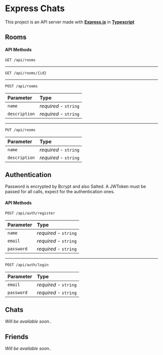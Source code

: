 # Express Chats

This project is an API server made with **[Express.js](https://expressjs.com/)** in **[Typescript](https://www.typescriptlang.org/)**

## Rooms

#### API Methods

```http
GET /api/rooms
```

---

```http
GET /api/rooms/{id}
```

---

```http
POST /api/rooms
```

| Parameter     | Type                  |
| :------------ | :-------------------- |
| `name`        | _required_ - `string` |
| `description` | _required_ - `string` |

---

```http
PUT /api/rooms
```

| Parameter     | Type                  |
| :------------ | :-------------------- |
| `name`        | _required_ - `string` |
| `description` | _required_ - `string` |

## Authentication

Password is encrypted by Bcrypt and also Salted. A JWToken must be passed for all calls, expect for the authentication ones.

#### API Methods

```http
POST /api/auth/register
```

| Parameter  | Type                  |
| :--------- | :-------------------- |
| `name`     | _required_ - `string` |
| `email`    | _required_ - `string` |
| `password` | _required_ - `string` |

---

```http
POST /api/auth/login
```

| Parameter  | Type                  |
| :--------- | :-------------------- |
| `email`    | _required_ - `string` |
| `password` | _required_ - `string` |

## Chats

_Will be available soon.._

## Friends

_Will be available soon.._

